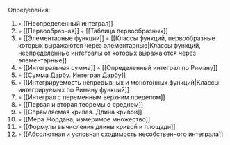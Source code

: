 Определения:
1. ◦ [[Неопределенный интеграл]]
2. ◦ [[Первообразная]]
   ◦ [[Таблица первообразных]]
3. ◦ [[Элементарные функции]]
   ◦ [[Классы функций, первообразные которых выражаются через элементарные|Классы функций, неопределенные интегралы от которых выражаются через элементарные]]
4. ◦ [[Интегральная сумма]]
   ◦ [[Определенный интеграл по Риману]]
5. ◦ [[Сумма Дарбу. Интеграл Дарбу]]
6. ◦ [[Интегрируемость непрерывных и монотонных функций|Классы интегрируемых по Риману функций]]
7. ◦ [[Интеграл с переменным верхним пределом]]
8. ◦ [[Первая и вторая теоремы о среднем]]
9. ◦ [[Спрямляемая кривая. Длина кривой]]
10. ◦ [[Мера Жордана, измеримое множество]]
11. ◦ [[Формулы вычисления длины кривой и площади]]
12. ◦ [[Абсолютная и условная сходимость несобственного интеграла]]